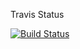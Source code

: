 Travis Status

[![Build Status](https://travis-ci.com/dwin94/mobilequiz_v3.svg?token=WFGjZGB61mMxtsAYmDxL&branch=master)](https://travis-ci.com/dwin94/mobilequiz_v3)
